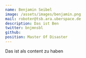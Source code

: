 ```yaml
---
name: Benjamin Seibel
image: /assets/images/benjamin.png
mail: roboter@tsb.ara.uberspace.de
description: Das ist Ben
twitter: bnjmnsbl
github:
position: Master Of Disaster
---
```



Das ist als content zu haben